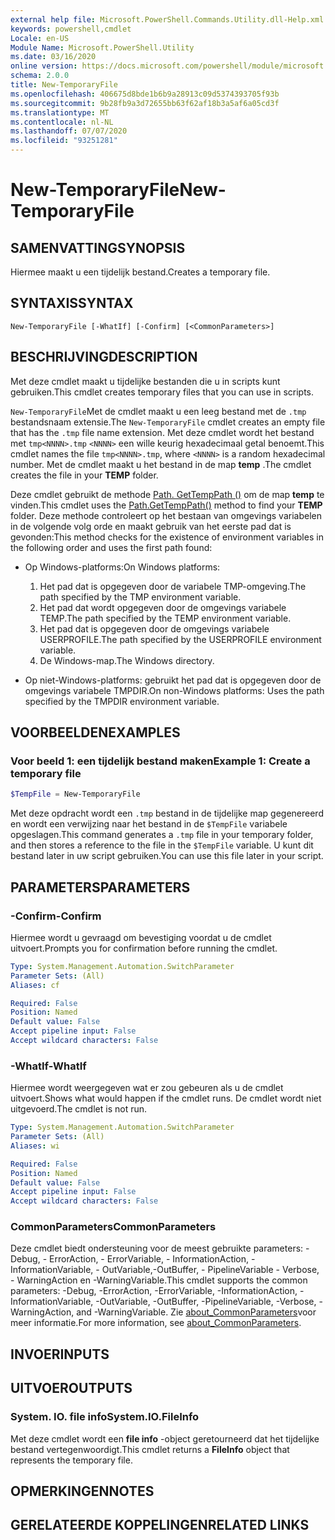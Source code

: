 ```yaml
---
external help file: Microsoft.PowerShell.Commands.Utility.dll-Help.xml
keywords: powershell,cmdlet
Locale: en-US
Module Name: Microsoft.PowerShell.Utility
ms.date: 03/16/2020
online version: https://docs.microsoft.com/powershell/module/microsoft.powershell.utility/new-temporaryfile?view=powershell-7.1&WT.mc_id=ps-gethelp
schema: 2.0.0
title: New-TemporaryFile
ms.openlocfilehash: 406675d8bde1b6b9a28913c09d5374393705f93b
ms.sourcegitcommit: 9b28fb9a3d72655bb63f62af18b3a5af6a05cd3f
ms.translationtype: MT
ms.contentlocale: nl-NL
ms.lasthandoff: 07/07/2020
ms.locfileid: "93251281"
---
```

# <span data-ttu-id="cdd3b-103">New-TemporaryFile</span><span class="sxs-lookup"><span data-stu-id="cdd3b-103">New-TemporaryFile</span></span>

## <span data-ttu-id="cdd3b-104">SAMENVATTING</span><span class="sxs-lookup"><span data-stu-id="cdd3b-104">SYNOPSIS</span></span>
<span data-ttu-id="cdd3b-105">Hiermee maakt u een tijdelijk bestand.</span><span class="sxs-lookup"><span data-stu-id="cdd3b-105">Creates a temporary file.</span></span>

## <span data-ttu-id="cdd3b-106">SYNTAXIS</span><span class="sxs-lookup"><span data-stu-id="cdd3b-106">SYNTAX</span></span>

```
New-TemporaryFile [-WhatIf] [-Confirm] [<CommonParameters>]
```

## <span data-ttu-id="cdd3b-107">BESCHRIJVING</span><span class="sxs-lookup"><span data-stu-id="cdd3b-107">DESCRIPTION</span></span>

<span data-ttu-id="cdd3b-108">Met deze cmdlet maakt u tijdelijke bestanden die u in scripts kunt gebruiken.</span><span class="sxs-lookup"><span data-stu-id="cdd3b-108">This cmdlet creates temporary files that you can use in scripts.</span></span>

<span data-ttu-id="cdd3b-109">`New-TemporaryFile`Met de cmdlet maakt u een leeg bestand met de `.tmp` bestandsnaam extensie.</span><span class="sxs-lookup"><span data-stu-id="cdd3b-109">The `New-TemporaryFile` cmdlet creates an empty file that has the `.tmp` file name extension.</span></span>
<span data-ttu-id="cdd3b-110">Met deze cmdlet wordt het bestand met `tmp<NNNN>.tmp` `<NNNN>` een wille keurig hexadecimaal getal benoemt.</span><span class="sxs-lookup"><span data-stu-id="cdd3b-110">This cmdlet names the file `tmp<NNNN>.tmp`, where `<NNNN>` is a random hexadecimal number.</span></span>
<span data-ttu-id="cdd3b-111">Met de cmdlet maakt u het bestand in de map **temp** .</span><span class="sxs-lookup"><span data-stu-id="cdd3b-111">The cmdlet creates the file in your **TEMP** folder.</span></span>

<span data-ttu-id="cdd3b-112">Deze cmdlet gebruikt de methode [Path. GetTempPath ()](/dotnet/api/system.io.path.gettemppath) om de map **temp** te vinden.</span><span class="sxs-lookup"><span data-stu-id="cdd3b-112">This cmdlet uses the [Path.GetTempPath()](/dotnet/api/system.io.path.gettemppath) method to find your **TEMP** folder.</span></span> <span data-ttu-id="cdd3b-113">Deze methode controleert op het bestaan van omgevings variabelen in de volgende volg orde en maakt gebruik van het eerste pad dat is gevonden:</span><span class="sxs-lookup"><span data-stu-id="cdd3b-113">This method checks for the existence of environment variables in the following order and uses the first path found:</span></span>

- <span data-ttu-id="cdd3b-114">Op Windows-platforms:</span><span class="sxs-lookup"><span data-stu-id="cdd3b-114">On Windows platforms:</span></span>

  1. <span data-ttu-id="cdd3b-115">Het pad dat is opgegeven door de variabele TMP-omgeving.</span><span class="sxs-lookup"><span data-stu-id="cdd3b-115">The path specified by the TMP environment variable.</span></span>
  1. <span data-ttu-id="cdd3b-116">Het pad dat wordt opgegeven door de omgevings variabele TEMP.</span><span class="sxs-lookup"><span data-stu-id="cdd3b-116">The path specified by the TEMP environment variable.</span></span>
  1. <span data-ttu-id="cdd3b-117">Het pad dat is opgegeven door de omgevings variabele USERPROFILE.</span><span class="sxs-lookup"><span data-stu-id="cdd3b-117">The path specified by the USERPROFILE environment variable.</span></span>
  1. <span data-ttu-id="cdd3b-118">De Windows-map.</span><span class="sxs-lookup"><span data-stu-id="cdd3b-118">The Windows directory.</span></span>

- <span data-ttu-id="cdd3b-119">Op niet-Windows-platforms: gebruikt het pad dat is opgegeven door de omgevings variabele TMPDIR.</span><span class="sxs-lookup"><span data-stu-id="cdd3b-119">On non-Windows platforms: Uses the path specified by the TMPDIR environment variable.</span></span>

## <span data-ttu-id="cdd3b-120">VOORBEELDEN</span><span class="sxs-lookup"><span data-stu-id="cdd3b-120">EXAMPLES</span></span>

### <span data-ttu-id="cdd3b-121">Voor beeld 1: een tijdelijk bestand maken</span><span class="sxs-lookup"><span data-stu-id="cdd3b-121">Example 1: Create a temporary file</span></span>

```powershell
$TempFile = New-TemporaryFile
```

<span data-ttu-id="cdd3b-122">Met deze opdracht wordt een `.tmp` bestand in de tijdelijke map gegenereerd en wordt een verwijzing naar het bestand in de `$TempFile` variabele opgeslagen.</span><span class="sxs-lookup"><span data-stu-id="cdd3b-122">This command generates a `.tmp` file in your temporary folder, and then stores a reference to the file in the `$TempFile` variable.</span></span> <span data-ttu-id="cdd3b-123">U kunt dit bestand later in uw script gebruiken.</span><span class="sxs-lookup"><span data-stu-id="cdd3b-123">You can use this file later in your script.</span></span>

## <span data-ttu-id="cdd3b-124">PARAMETERS</span><span class="sxs-lookup"><span data-stu-id="cdd3b-124">PARAMETERS</span></span>

### <span data-ttu-id="cdd3b-125">-Confirm</span><span class="sxs-lookup"><span data-stu-id="cdd3b-125">-Confirm</span></span>

<span data-ttu-id="cdd3b-126">Hiermee wordt u gevraagd om bevestiging voordat u de cmdlet uitvoert.</span><span class="sxs-lookup"><span data-stu-id="cdd3b-126">Prompts you for confirmation before running the cmdlet.</span></span>

```yaml
Type: System.Management.Automation.SwitchParameter
Parameter Sets: (All)
Aliases: cf

Required: False
Position: Named
Default value: False
Accept pipeline input: False
Accept wildcard characters: False
```

### <span data-ttu-id="cdd3b-127">-WhatIf</span><span class="sxs-lookup"><span data-stu-id="cdd3b-127">-WhatIf</span></span>

<span data-ttu-id="cdd3b-128">Hiermee wordt weergegeven wat er zou gebeuren als u de cmdlet uitvoert.</span><span class="sxs-lookup"><span data-stu-id="cdd3b-128">Shows what would happen if the cmdlet runs.</span></span>
<span data-ttu-id="cdd3b-129">De cmdlet wordt niet uitgevoerd.</span><span class="sxs-lookup"><span data-stu-id="cdd3b-129">The cmdlet is not run.</span></span>

```yaml
Type: System.Management.Automation.SwitchParameter
Parameter Sets: (All)
Aliases: wi

Required: False
Position: Named
Default value: False
Accept pipeline input: False
Accept wildcard characters: False
```

### <span data-ttu-id="cdd3b-130">CommonParameters</span><span class="sxs-lookup"><span data-stu-id="cdd3b-130">CommonParameters</span></span>

<span data-ttu-id="cdd3b-131">Deze cmdlet biedt ondersteuning voor de meest gebruikte parameters: -Debug, - ErrorAction, - ErrorVariable, - InformationAction, -InformationVariable, - OutVariable,-OutBuffer, - PipelineVariable - Verbose, - WarningAction en -WarningVariable.</span><span class="sxs-lookup"><span data-stu-id="cdd3b-131">This cmdlet supports the common parameters: -Debug, -ErrorAction, -ErrorVariable, -InformationAction, -InformationVariable, -OutVariable, -OutBuffer, -PipelineVariable, -Verbose, -WarningAction, and -WarningVariable.</span></span> <span data-ttu-id="cdd3b-132">Zie [about_CommonParameters](../Microsoft.PowerShell.Core/About/about_CommonParameters.md)voor meer informatie.</span><span class="sxs-lookup"><span data-stu-id="cdd3b-132">For more information, see [about_CommonParameters](../Microsoft.PowerShell.Core/About/about_CommonParameters.md).</span></span>

## <span data-ttu-id="cdd3b-133">INVOER</span><span class="sxs-lookup"><span data-stu-id="cdd3b-133">INPUTS</span></span>

## <span data-ttu-id="cdd3b-134">UITVOER</span><span class="sxs-lookup"><span data-stu-id="cdd3b-134">OUTPUTS</span></span>

### <span data-ttu-id="cdd3b-135">System. IO. file info</span><span class="sxs-lookup"><span data-stu-id="cdd3b-135">System.IO.FileInfo</span></span>

<span data-ttu-id="cdd3b-136">Met deze cmdlet wordt een **file info** -object geretourneerd dat het tijdelijke bestand vertegenwoordigt.</span><span class="sxs-lookup"><span data-stu-id="cdd3b-136">This cmdlet returns a **FileInfo** object that represents the temporary file.</span></span>

## <span data-ttu-id="cdd3b-137">OPMERKINGEN</span><span class="sxs-lookup"><span data-stu-id="cdd3b-137">NOTES</span></span>

## <span data-ttu-id="cdd3b-138">GERELATEERDE KOPPELINGEN</span><span class="sxs-lookup"><span data-stu-id="cdd3b-138">RELATED LINKS</span></span>

